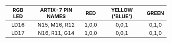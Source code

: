 | **RGB LED** | **ARTIX-7 PIN NAMES** |**RED** | **YELLOW ('BLUE')** | **GREEN** |
| :-: | :-: | :-: | :-: | :-: |
| LD16 | N15, M16, R12 | 1,0,0 | 0,0,1 | 0,1,0 |
| LD17 | N16, R11, G14 | 1,0,0 | 0,0,1 | 0,1,0 | 


